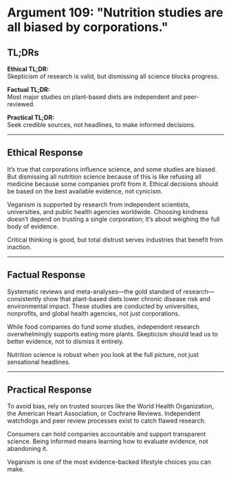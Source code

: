 <!-- type: Science & Skepticism -->

# Argument 109: "Nutrition studies are all biased by corporations."

## TL;DRs

**Ethical TL;DR:**  
Skepticism of research is valid, but dismissing all science blocks progress.

**Factual TL;DR:**  
Most major studies on plant-based diets are independent and peer-reviewed.

**Practical TL;DR:**  
Seek credible sources, not headlines, to make informed decisions.

---

## Ethical Response

It’s true that corporations influence science, and some studies are biased. But dismissing all nutrition science because of this is like refusing all medicine because some companies profit from it. Ethical decisions should be based on the best available evidence, not cynicism.

Veganism is supported by research from independent scientists, universities, and public health agencies worldwide. Choosing kindness doesn’t depend on trusting a single corporation; it’s about weighing the full body of evidence.

Critical thinking is good, but total distrust serves industries that benefit from inaction.

---

## Factual Response

Systematic reviews and meta-analyses—the gold standard of research—consistently show that plant-based diets lower chronic disease risk and environmental impact. These studies are conducted by universities, nonprofits, and global health agencies, not just corporations.

While food companies do fund some studies, independent research overwhelmingly supports eating more plants. Skepticism should lead us to better evidence, not to dismiss it entirely.

Nutrition science is robust when you look at the full picture, not just sensational headlines.

---

## Practical Response

To avoid bias, rely on trusted sources like the World Health Organization, the American Heart Association, or Cochrane Reviews. Independent watchdogs and peer review processes exist to catch flawed research.

Consumers can hold companies accountable and support transparent science. Being informed means learning how to evaluate evidence, not abandoning it.

Veganism is one of the most evidence-backed lifestyle choices you can make.
